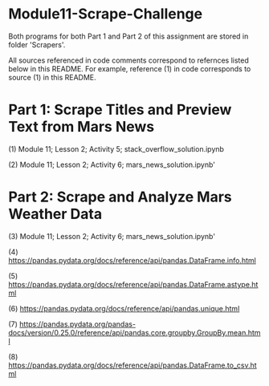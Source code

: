 # Module11-Scrape-Challenge

Both programs for both Part 1 and Part 2 of this assignment are stored in folder 'Scrapers'.

All sources referenced in code comments correspond to refernces listed below in this README. For example, reference (1) in code corresponds to source (1) in this README.

# Part 1: Scrape Titles and Preview Text from Mars News
(1) Module 11; Lesson 2; Activity 5; stack_overflow_solution.ipynb

(2) Module 11; Lesson 2; Activity 6; mars_news_solution.ipynb'

# Part 2: Scrape and Analyze Mars Weather Data
(3) Module 11; Lesson 2; Activity 6; mars_news_solution.ipynb'

(4) https://pandas.pydata.org/docs/reference/api/pandas.DataFrame.info.html

(5) https://pandas.pydata.org/docs/reference/api/pandas.DataFrame.astype.html

(6) https://pandas.pydata.org/docs/reference/api/pandas.unique.html

(7) https://pandas.pydata.org/pandas-docs/version/0.25.0/reference/api/pandas.core.groupby.GroupBy.mean.html

(8) https://pandas.pydata.org/docs/reference/api/pandas.DataFrame.to_csv.html
